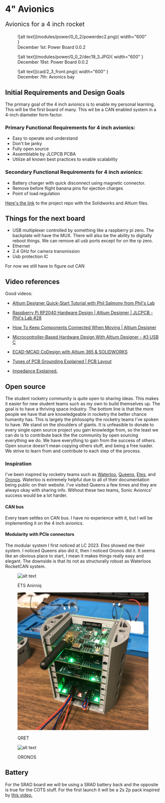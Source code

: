 # 4" Avionics

<p style="font-size: 20px;">Avionics for a 4 inch rocket</p>


<figure markdown="span">
  ![alt text](modules/power/0_0_2/powerdec2.png){ width="600" }
  <figcaption>December 1st: Power Board 0.0.2</figcaption>
</figure>

<figure markdown="span">
  ![alt text](modules/power/0_0_2/dec19_3.JPG){ width="600" }
  <figcaption>December 19st: Power Board 0.0.2</figcaption>
</figure>

<figure markdown="span">
  ![alt text](cad/2_3_front.png){ width="600" }
  <figcaption>December 7th: Avionics bay</figcaption>
</figure>

## Initial Requirements and Design Goals

The primary goal of the 4 inch avionics is to enable my personal learning.
This will be the first board of many. This wil be a CAN enabled system in a 4-inch diameter form factor.

### Primary Functional Requirements for 4 inch avionics:

- Easy to operate and understand
- Don't be janky
- Fully open source
- Assemblable by JLCPCB PCBA
- Utilize all known best practices to enable scalability

### Secondary Functional Requirements for 4 inch avionics:

- Battery charger with quick disconnect using magnetic connector.
- Remove before flight banana pins for ejection charges
- Point of load regulation

[Here's the link](https://github.com/sonicavionics/4in) to the project repo with the Solidworks and Altium files.

## Things for the next board

- USB multiplexer controlled by something like a raspberry pi zero. The backplate will have the MUX. There will also be the ability to digitally reboot things. We can remove all usb ports except for on the rp zero.
- Ethernet
- 2.4 GHz for camera transmission
- Usb protection IC

For now we still have to figure out CAN

## Video references

Good videos:

- [Altium Designer Quick-Start Tutorial with Phil Salmony from Phil's Lab](https://www.youtube.com/watch?v=YTGzncKU5RY)

- [Raspberry Pi RP2040 Hardware Design | Altium Designer | JLCPCB - Phil's Lab #28](https://www.youtube.com/watch?v=X00Cm5LMNQk)

- [How To Keep Components Connected When Moving | Altium Designer](https://www.youtube.com/watch?v=wfML_NWr2sI)

- [Microcontroller-Based Hardware Design With Altium Designer - #3 USB C](https://www.youtube.com/watch?v=t67KcQHhIC4&list=PL3aaAq2OJU5EsYtNwTPHNO3RHNJN34FbO&index=16)

- [ECAD-MCAD CoDesign with Altium 365 & SOLIDWORKS](https://www.youtube.com/watch?v=ciPQ3UqYVuc)

- [Types of PCB Grounding Explained | PCB Layout](https://www.youtube.com/watch?v=19WnYPhNOH0)

- [Impedance Explained.](https://www.youtube.com/watch?v=3QtpaICzSNc)

## Open source

The student rocketry community is quite open to sharing ideas. This makes it easier for new student teams such as my own to build themselves up. The goal is to have a thriving space industry. The bottom line is that the more people we have that are knowledgeable in rocketry the better chance humanity has. This is largely the philosophy the rocketry teams I've spoken to have. We stand on the shoulders of giants. It is unfeasible to donate to every single open source project you gain knowledge from, so the least we can do is to contribute back the the community by open sourcing everything we do. We have everything to gain from the success of others. Open source doesn't mean copying others stuff, and being a free loader. We strive to learn from and contribute to each step of the process.

### Inspiration

I've been inspired by rocketry teams such as [Waterloo](https://www.waterloorocketry.com/), [Queens](https://qret.ca/), [Etes](https://rockets.etsmtl.ca/), and [Oronos](https://oronospolytechnique.com/en.html). Waterloo is extremely helpful due to all of their documentation being public on their website. I've visited Queens a few times and they are always okay with sharing info. Without these two teams, Sonic Avionics' success would be a lot harder.

#### CAN bus

Every team settles on CAN bus. I have no experience with it, but I will be implementing it on the 4 inch avionics.

#### Modularity with PCIe connectors

The modular system I first noticed at LC 2023. Etes showed me their system. I noticed Queens also did it, then I noticed Oronos did it. It seems like an obvious place to start, I mean it makes things really easy and elegant. The downside is that its not as structurally robust as Waterloos RocketCAN system.

<figure markdown="span">

  ![alt text](img/etes.bmp)
  <figcaption>ÉTS Anirniq</figcaption>

  ![alt text](img/qret.jpg)
  <figcaption>QRET</figcaption>

  ![alt text](img/oronos.bmp)
  <figcaption>ORONOS</figcaption>

</figure>

## Battery

For the SRAD board we will be using a SRAD battery back and the opposite is true for the COTS stuff. For the first launch it will be a 2s 2p pack inspired by [this video.](https://www.youtube.com/watch?v=3dD5KmM8ciU)
